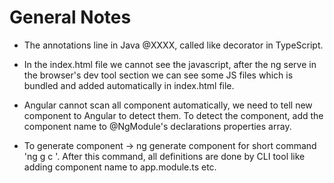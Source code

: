 # General Notes

- The annotations line in Java @XXXX, called like decorator in TypeScript.

- In the index.html file we cannot see the javascript, after the ng serve in the browser's dev tool section we can see some JS files which is bundled and added automatically in index.html file.

- Angular cannot scan all component automatically, we need to tell new component to Angular to detect them. To detect the component, add the component name to @NgModule's declarations properties array.

- To generate component -> ng generate component <component-name> for short command 'ng g c <component-name>'. After this command, all definitions are done by CLI tool like adding component name to app.module.ts etc.
